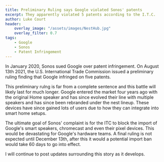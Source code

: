 ```yaml
---
title: Preliminary Ruling says Google violated Sonos' patents
excerpt: They apparently violated 5 patents according to the I.T.C.
author: Luke Court
header:
    overlay_image: "/assets/images/NestHub.jpg"
    overlay_filter: 0.7
tags:
    - Google
    - Sonos
    - Patent Infringement
---
```


In January 2020, Sonos sued Google over patent infringement. On August 13th 2021, the U.S. International Trade Commission issued a preliminary ruling finding that Google infringed on five patents.

This preliminary rulng is far from a complete sentence and this battle will likely last for much longer. Google entered the market four years ago with the original Home speaker and has since evolved their line with multiple speakers and has since been rebranded under the nest lineup. These devices have since gained lots of users due to how they can integrate into smart home setups.

The ultimate goal of Sonos' complaint is for the ITC to block the import of Google's smart speakers, chromecast and even their pixel devices. This would be devastating for Google's hardware teams. A final ruling is not expected until December 13th, after this it would a potential import ban would take 60 days to go into effect.

I will continue to post updates surrounding this story as it develops.
